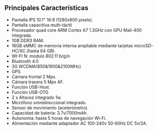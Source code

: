 ## Principales Características

* Pantalla IPS 10.1" 16:9 (1280x800 píxels).
* Pantalla capacitiva multi-táctil
* Procesador quad core ARM Cortex A7 1.3GHz con GPU Mali-400 integrada.
* 1GB DDR3 RAM.
* 16GB eMMC de memoria interna ampliable mediante tarjetas microSD-HC/XC (hasta 64 GB).
* WI-FI N: módulo 802.11 b/g/n
* Bluetooth 4.0
* 3G WCDMA(850&1900&2100MHz)
* GPS
* Cámara frontal 2 Mpx.
* Cámara trasera  5 Mpx AF.
* Función USB-Host.
* Función USB-OTG
* 2 x Altavoz integrado 1w.
* Micrófono omnidireccional integrado.
* Sensor de movimiento (acelerómetro).
* Capacidad de batería: 3.7v/7000mAh.
* Autonomía: hasta 5 horas de navegación Wi-Fi.
* Alimentación mediante adaptador AC 100-240v 50-60Hz DC 5v/2A.

